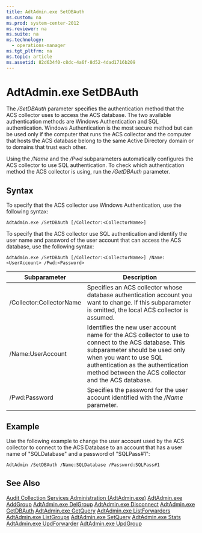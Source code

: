 ```yaml
---
title: AdtAdmin.exe SetDBAuth
ms.custom: na
ms.prod: system-center-2012
ms.reviewer: na
ms.suite: na
ms.technology: 
  - operations-manager
ms.tgt_pltfrm: na
ms.topic: article
ms.assetid: 82d634f0-c8dc-4a6f-8d52-4dad1716b209
---
```

# AdtAdmin.exe SetDBAuth
The *\/SetDBAuth* parameter specifies the authentication method that the ACS collector uses to access the ACS database. The two available authentication methods are Windows Authentication and SQL authentication. Windows Authentication is the most secure method but can be used only if the computer that runs the ACS collector and the computer that hosts the ACS database belong to the same Active Directory domain or to domains that trust each other.

Using the *\/Name* and the *\/Pwd* subparameters automatically configures the ACS collector to use SQL authentication. To check which authentication method the ACS collector is using, run the *\/GetDBAuth* parameter.

## Syntax
To specify that the ACS collector use Windows Authentication, use the following syntax:

`AdtAdmin.exe /SetDBAuth [/Collector:<CollectorName>]`

To specify that the ACS collector use SQL authentication and identify the user name and password of the user account that can access the ACS database, use the following syntax:

`AdtAdmin.exe /SetDBAuth [/Collector:<CollectorName>] /Name:<UserAccount> /Pwd:<Password>`

|Subparameter|Description|
|----------------|---------------|
|\/Collector:CollectorName|Specifies an ACS collector whose database authentication account you want to change. If this subparameter is omitted, the local ACS collector is assumed.|
|\/Name:UserAccount|Identifies the new user account name for the ACS collector to use to connect to the ACS database. This subparameter should be used only when you want to use SQL authentication as the authentication method between the ACS collector and the ACS database.|
|\/Pwd:Password|Specifies the password for the user account identified with the *\/Name* parameter.|

## Example
Use the following example to change the user account used by the ACS collector to connect to the ACS Database to an account that has a user name of "SQLDatabase" and a password of "SQLPass\#1":

`AdtAdmin /SetDBAuth /Name:SQLDatabase /Password:SQLPass#1`

## See Also
[Audit Collection Services Administration &#40;AdtAdmin.exe&#41;](../Topic/Audit-Collection-Services-Administration--AdtAdmin.exe-.md)
[AdtAdmin.exe AddGroup](../Topic/AdtAdmin.exe-AddGroup.md)
[AdtAdmin.exe DelGroup](../Topic/AdtAdmin.exe-DelGroup.md)
[AdtAdmin.exe Disconnect](../Topic/AdtAdmin.exe-Disconnect.md)
[AdtAdmin.exe GetDBAuth](../Topic/AdtAdmin.exe-GetDBAuth.md)
[AdtAdmin.exe GetQuery](../Topic/AdtAdmin.exe-GetQuery.md)
[AdtAdmin.exe ListForwarders](../Topic/AdtAdmin.exe-ListForwarders.md)
[AdtAdmin.exe ListGroups](../Topic/AdtAdmin.exe-ListGroups.md)
[AdtAdmin.exe SetQuery](../Topic/AdtAdmin.exe-SetQuery.md)
[AdtAdmin.exe Stats](../Topic/AdtAdmin.exe-Stats.md)
[AdtAdmin.exe UpdForwarder](../Topic/AdtAdmin.exe-UpdForwarder.md)
[AdtAdmin.exe UpdGroup](../Topic/AdtAdmin.exe-UpdGroup.md)

